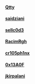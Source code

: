 #### [Qtty](https://github.com/Qtty)

#### [saidziani](https://github.com/saidziani)

#### [sellc0d3](https://github.com/shellc0d3)

#### [RacimRgh](https://github.com/RacimRgh)

#### [cr105ph1nx](https://github.com/cr105ph1nx)

#### [0x13A0F](https://github.com/0x13A0F)

#### [jkirpalani](https://github.com/jkirpalani)
